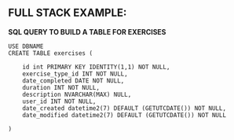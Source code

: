 ## FULL STACK EXAMPLE:

**SQL QUERY TO BUILD A TABLE FOR EXERCISES**  

    USE DBNAME
    CREATE TABLE exercises (

        id int PRIMARY KEY IDENTITY(1,1) NOT NULL,
        exercise_type_id INT NOT NULL,
        date_completed DATE NOT NULL,
        duration INT NOT NULL,
        description NVARCHAR(MAX) NULL,
        user_id INT NOT NULL,
        date_created datetime2(7) DEFAULT (GETUTCDATE()) NOT NULL,
        date_modified datetime2(7) DEFAULT (GETUTCDATE()) NOT NULL

    )
